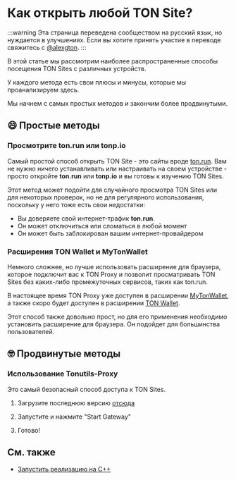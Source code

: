 # Как открыть любой TON Site?

:::warning
Эта страница переведена сообществом на русский язык, но нуждается в улучшениях. Если вы хотите принять участие в переводе свяжитесь с [@alexgton](https://t.me/alexgton).
:::

В этой статье мы рассмотрим наиболее распространенные способы посещения TON Sites с различных устройств.

У каждого метода есть свои плюсы и минусы, которые мы проанализируем здесь.

Мы начнем с самых простых методов и закончим более продвинутыми.

## 😄 Простые методы

### Просмотрите ton.run или tonp.io

Самый простой способ открыть TON Site - это сайты вроде [ton.run](https://ton.run). Вам не нужно ничего устанавливать или настраивать на своем устройстве - просто откройте **ton.run** или **tonp.io** и вы готовы к изучению TON Sites.

Этот метод может подойти для случайного просмотра TON Sites или для некоторых проверок, но не для регулярного использования, поскольку у него тоже есть свои недостатки:

- Вы доверяете свой интернет-трафик **ton.run**.
- Он может отключиться или сломаться в любой момент
- Он может быть заблокирован вашим интернет-провайдером

### Расширения TON Wallet и MyTonWallet

Немного сложнее, но лучше использовать расширение для браузера, которое подключит вас к TON Proxy и позволит просматривать TON Sites без каких-либо промежуточных сервисов, таких как ton.run.

В настоящее время TON Proxy уже доступен в расширении [MyTonWallet](https://mytonwallet.io/), а также скоро будет доступен в расширении [TON Wallet](https://chrome.google.com/webstore/detail/ton-wallet/nphplpgoakhhjchkkhmiggakijnkhfnd).

Этот способ также довольно прост, но для его применения необходимо установить расширение для браузера. Он подойдет для большинства пользователей.

## 🤓 Продвинутые методы

### Использование Tonutils-Proxy

Это самый безопасный способ доступа к TON Sites.

1. Загрузите последнюю версию [отсюда](https://github.com/xssnick/Tonutils-Proxy#download-precompiled-version)

2. Запустите и нажмите "Start Gateway"

3. Готово!

## См. также

- [Запустить реализацию на C++](/v3/guidelines/web3/ton-proxy-sites/running-your-own-ton-proxy)
